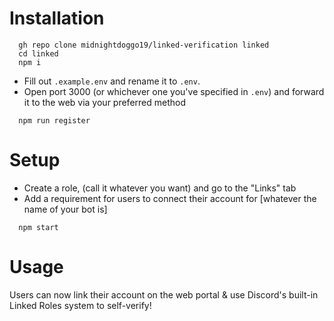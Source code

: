 # Installation
```
  gh repo clone midnightdoggo19/linked-verification linked
  cd linked
  npm i
```
* Fill out `.example.env` and rename it to `.env`.
* Open port 3000 (or whichever one you've specified in `.env`) and forward it to the web via your preferred method
```
  npm run register
```
# Setup
* Create a role, (call it whatever you want) and go to the "Links" tab
* Add a requirement for users to connect their account for \[whatever the name of your bot is\]
```
  npm start
```
# Usage
Users can now link their account on the web portal & use Discord's built-in Linked Roles system to self-verify!